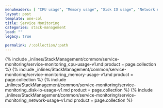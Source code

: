 ```yaml
---
menuheaders: [ "CPU usage", "Memory usage", "Disk IO usage", "Network usage" ]
layout: post
template: one-col
title: Service Monitoring
categories: stack-management
lead: ""
legacy: true

permalink: /:collection/:path
---
```





<a href="#cpu-usage"></a>{% include _inlines/StackManagement/common/service-monitoring/service-monitoring_cpu-usage-v1.md  product = page.collection %}
<a href="#memory-usage"></a>{% include _inlines/StackManagement/common/service-monitoring/service-monitoring_memory-usage-v1.md  product = page.collection %}
<a href="#disk-io-usage"></a>{% include _inlines/StackManagement/common/service-monitoring/service-monitoring_disk-io-usage-v1.md  product = page.collection %}
<a href="#network-usage"></a>{% include _inlines/StackManagement/common/service-monitoring/service-monitoring_network-usage-v1.md  product = page.collection %}